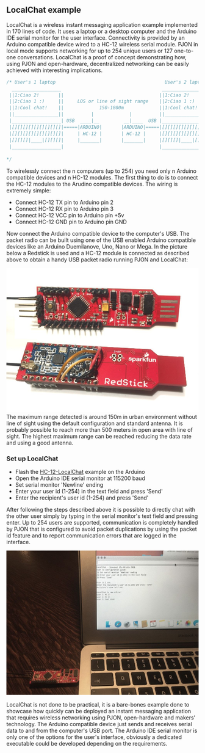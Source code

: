 ## LocalChat example
LocalChat is a wireless instant messaging application example implemented in 170 lines of code. It uses a laptop or a desktop computer and the Arduino IDE serial monitor for the user interface. Connectivity is provided by an Arduino compatible device wired to a HC-12 wireless serial module. PJON in local mode supports networking for up to 254 unique users or 127 one-to-one conversations. LocalChat is a proof of concept demonstrating how, using PJON and open-hardware, decentralized networking can be easily achieved with interesting implications.

```cpp  
/* User's 1 laptop                                        User's 2 laptop
  __________________                                     __________________
 ||1:Ciao 2!       ||                                   ||1:Ciao 2!       ||
 ||2:Ciao 1 :)     ||     LOS or line of sight range    ||2:Ciao 1 :)     ||
 ||1:Cool chat!    ||             150-1800m             ||1:Cool chat!    ||
 ||________________||          |             |          ||________________||
 |__________________| USB  ____|__         __|____  USB |__________________|
 |[][][][][][][][][]|=====|ARDUINO|       |ARDUINO|=====|[][][][][][][][][]|
 |[][][][][][][][][]|     | HC-12 |       | HC-12 |     |[][][][][][][][][]|
 |[][][]|____|[][][]|     |_______|       |_______|     |[][][]|____|[][][]|
 |__________________|                                   |__________________|

*/
```

To wirelessly connect the n computers (up to 254) you need only n Arduino compatible devices and n HC-12 modules.
The first thing to do is to connect the HC-12 modules to the Arudino compatible devices. The wiring is extremely simple:
- Connect HC-12 TX pin to Arduino pin 2
- Connect HC-12 RX pin to Arduino pin 3
- Connect HC-12 VCC pin to Arduino pin +5v
- Connect HC-12 GND pin to Arduino pin GND

Now connect the Arduino compatible device to the computer's USB. The packet radio can be built using one of the USB enabled Arduino compatible devices like an Arduino Duemilanove, Uno, Nano or Mega. In the picture below a Redstick is used and a HC-12 module is connected as described above to obtain a handy USB packet radio running PJON and LocalChat:

![PJON HC-12 packet radio](images/redstick-hc12-PJON.jpg)
The maximum range detected is around 150m in urban environment without line of sight using the default configuration and standard antenna. It is probably possible to reach more than 500 meters in open area with line of sight. The highest maximum range can be reached reducing the data rate and using a good antenna.

### Set up LocalChat
- Flash the [HC-12-LocalChat](HC-12-LocalChat.ino) example on the Arduino
- Open the Arduino IDE serial monitor at 115200 baud
- Set serial monitor 'Newline' ending
- Enter your user id (1-254) in the text field and press 'Send'
- Enter the recipient's user id (1-254) and press 'Send'

After following the steps described above it is possible to directly chat with the other user simply by typing in the serial monitor's text field and pressing enter. Up to 254 users are supported, communication is completely handled by PJON that is configured to avoid packet duplications by using the packet id feature and to report communication errors that are logged in the interface.

![PJON HC-12 packet radio](images/LocalChat.jpg)

LocalChat is not done to be practical, it is a bare-bones example done to showcase how quickly can be deployed an instant messaging application that requires wireless networking using PJON, open-hardware and makers' technology. The Arduino compatible device just sends and receives serial data to and from the computer's USB port. The Arduino IDE serial monitor is only one of the options for the user's interface, obviously a dedicated executable could be developed depending on the requirements.
